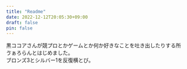 ```yaml
---
title: "Readme"
date: 2022-12-12T20:05:30+09:00
draft: false
pin: false
---
```

黒ココアさんが競プロとかゲームとか何か好きなことを吐き出したりする所  
ゔぁろらんとはじめました。  
ブロンズ3とシルバー1を反復横とび。